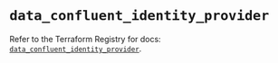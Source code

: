 # `data_confluent_identity_provider`

Refer to the Terraform Registry for docs: [`data_confluent_identity_provider`](https://registry.terraform.io/providers/confluentinc/confluent/2.10.0/docs/data-sources/identity_provider).
